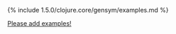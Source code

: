 {% include 1.5.0/clojure.core/gensym/examples.md %}

[Please add examples!](https://github.com/arrdem/grimoire/edit/master/_includes/1.6.0/clojure.core/gensym/examples.md)
